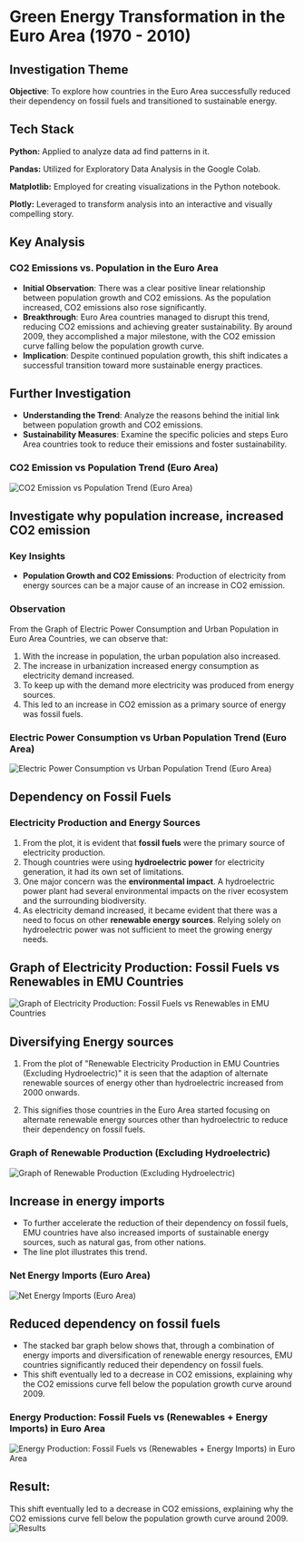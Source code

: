 # Green Energy Transformation in the Euro Area (1970 - 2010)

## Investigation Theme
**Objective**: To explore how countries in the Euro Area successfully reduced their dependency on fossil fuels and transitioned to sustainable energy.

## Tech Stack
**Python:** Applied to analyze data ad find patterns in it.

**Pandas:** Utilized for Exploratory Data Analysis in the Google Colab.

**Matplotlib:** Employed for creating visualizations in the Python notebook.

**Plotly:** Leveraged to transform analysis into an interactive and visually compelling story.

## Key Analysis
### CO2 Emissions vs. Population in the Euro Area
- **Initial Observation**: There was a clear positive linear relationship between population growth and CO2 emissions. As the population increased, CO2 emissions also rose significantly.
- **Breakthrough**: Euro Area countries managed to disrupt this trend, reducing CO2 emissions and achieving greater sustainability. By around 2009, they accomplished a major milestone, with the CO2 emission curve falling below the population growth curve.
- **Implication**: Despite continued population growth, this shift indicates a successful transition toward more sustainable energy practices.

## Further Investigation
- **Understanding the Trend**: Analyze the reasons behind the initial link between population growth and CO2 emissions.
- **Sustainability Measures**: Examine the specific policies and steps Euro Area countries took to reduce their emissions and foster sustainability.

### CO2 Emission vs Population Trend (Euro Area)
![CO2 Emission vs Population Trend (Euro Area)](images/co2vsPop.png)

## Investigate why population increase, increased CO2 emission
### Key Insights
- **Population Growth and CO2 Emissions**: Production of electricity from energy sources can be a major cause of an increase in CO2 emission.

### Observation
From the Graph of Electric Power Consumption and Urban Population in Euro Area Countries, we can observe that:
1. With the increase in population, the urban population also increased.
2. The increase in urbanization increased energy consumption as electricity demand increased.
3. To keep up with the demand more electricity was produced from energy sources.
4. This led to an increase in CO2 emission as a primary source of energy was fossil fuels.

   
### Electric Power Consumption vs Urban Population Trend (Euro Area)
![Electric Power Consumption vs Urban Population Trend (Euro Area)](images/electricConsumptionVsUrbanPop.png)

## Dependency on Fossil Fuels
### Electricity Production and Energy Sources
1. From the plot, it is evident that **fossil fuels** were the primary source of electricity production.
2. Though countries were using **hydroelectric power** for electricity generation, it had its own set of limitations.
3. One major concern was the **environmental impact**. A hydroelectric power plant had several environmental impacts on the river ecosystem and the surrounding biodiversity.
4. As electricity demand increased, it became evident that there was a need to focus on other **renewable energy sources**. Relying solely on hydroelectric power was not sufficient to meet the growing energy needs.

## Graph of Electricity Production: Fossil Fuels vs Renewables in EMU Countries
![Graph of Electricity Production: Fossil Fuels vs Renewables in EMU Countries](images/energyProduction.png)

## Diversifying Energy sources
1. From the plot of "Renewable Electricity Production in EMU Countries (Excluding Hydroelectric)" it is seen that the adaption of alternate renewable sources of energy other than hydroelectric increased from 2000 onwards.

2. This signifies those countries in the Euro Area started focusing on alternate renewable energy sources other than hydroelectric to reduce their dependency on fossil fuels.

### Graph of Renewable Production (Excluding Hydroelectric)
![Graph of Renewable Production (Excluding Hydroelectric)](images/energyDiversification.png)

## Increase in energy imports
- To further accelerate the reduction of their dependency on fossil fuels, EMU countries have also increased imports of sustainable energy sources, such as natural gas, from other nations.
- The line plot illustrates this trend.

### Net Energy Imports (Euro Area)
![Net Energy Imports (Euro Area)](images/energyImports.png)

## Reduced dependency on fossil fuels
- The stacked bar graph below shows that, through a combination of energy imports and diversification of renewable energy resources, EMU countries significantly reduced their dependency on fossil fuels.
- This shift eventually led to a decrease in CO2 emissions, explaining why the CO2 emissions curve fell below the population growth curve around 2009.

### Energy Production: Fossil Fuels vs (Renewables + Energy Imports) in Euro Area
![Energy Production: Fossil Fuels vs (Renewables + Energy Imports) in Euro Area](images/energyProduction.png)


## Result:
This shift eventually led to a decrease in CO2 emissions, explaining why the CO2 emissions curve fell below the population growth curve around 2009.
![Results](images/results.png)